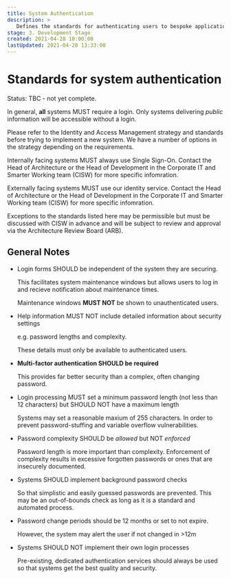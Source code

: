 ```yaml
---
title: System Authentication
description: >
   Defines the standards for authenticating users to bespoke applications.
stage: 3. Development Stage
created: 2021-04-28 10:00:00
lastUpdated: 2021-04-28 13:33:00
---
```


# Standards for system authentication

Status: TBC - not yet complete.

In general, **all** systems MUST require a login. Only systems delivering _public_ information will be accessible without a login.

Please refer to the Identity and Access Management strategy and standards before trying to implement a new system. 
We have a number of options in the strategy depending on the requirements.

Internally facing systems MUST always use Single Sign-On. Contact the Head of Architecture or the Head of Development in the 
Corporate IT and Smarter Working team (CISW) for more specific infomration.

Externally facing systems MUST use our identity service. Contact the Head of Architecture or the Head of Development in the 
Corporate IT and Smarter Working team (CISW) for more specific infomration.

Exceptions to the standards listed here may be permissible but must be discussed with CISW in advance and will be subject to
review and approval via the Architecture Review Board (ARB).

## General Notes

* Login forms SHOULD be independent of the system they are securing.

  This facilitates system maintenance windows but allows users to log in and recieve notification about maintenance times.
  
  Maintenance windows **MUST NOT** be shown to unauthenticated users.

* Help information MUST NOT include detailed information about security settings

  e.g. password lengths and complexity.
  
  These details must only be available to authenticated users.
  
* **Multi-factor authentication SHOULD be required**
  
  This provides far better security than a complex, often changing password.
  
* Login processing MUST set a minimum password length (not less than 12 characters) 
  but SHOULD NOT have a maximum length
  
  Systems may set a reasonable maxium of 255 characters. In order to prevent password-stuffing and variable overflow vulnerabilities.
  
* Password complexity SHOULD be _allowed_ but NOT _enforced_
  
  Password length is more important than complexity. Enforcement of complexity results in excessive forgotten passwords or ones that are
  insecurely documented.
  
* Systems SHOULD implement background password checks

  So that simplistic and easily guessed passwords are prevented. This may be an out-of-bounds check as long as it is a standard and
  automated process.

* Password change periods should be 12 months or set to not expire.
  
  However, the system may alert the user if not changed in >12m

* Systems SHOULD NOT implement their own login processes

  Pre-existing, dedicated authentication services should always be used so that systems
  get the best quality and security.
